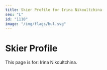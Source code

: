 ```yaml
---
title: Skier Profile for Irina Nikoultchina
sex: "L"
id: "1110"
image: "/img/flags/bul.svg" 
---
```


# Skier Profile

This page is for: Irina Nikoultchina.
    